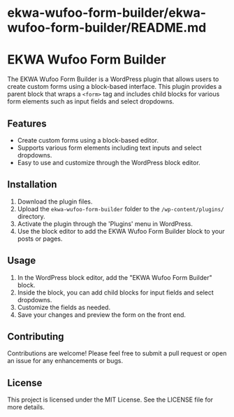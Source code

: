 # ekwa-wufoo-form-builder/ekwa-wufoo-form-builder/README.md

# EKWA Wufoo Form Builder

The EKWA Wufoo Form Builder is a WordPress plugin that allows users to create custom forms using a block-based interface. This plugin provides a parent block that wraps a `<form>` tag and includes child blocks for various form elements such as input fields and select dropdowns.

## Features

- Create custom forms using a block-based editor.
- Supports various form elements including text inputs and select dropdowns.
- Easy to use and customize through the WordPress block editor.

## Installation

1. Download the plugin files.
2. Upload the `ekwa-wufoo-form-builder` folder to the `/wp-content/plugins/` directory.
3. Activate the plugin through the 'Plugins' menu in WordPress.
4. Use the block editor to add the EKWA Wufoo Form Builder block to your posts or pages.

## Usage

1. In the WordPress block editor, add the "EKWA Wufoo Form Builder" block.
2. Inside the block, you can add child blocks for input fields and select dropdowns.
3. Customize the fields as needed.
4. Save your changes and preview the form on the front end.

## Contributing

Contributions are welcome! Please feel free to submit a pull request or open an issue for any enhancements or bugs.

## License

This project is licensed under the MIT License. See the LICENSE file for more details.